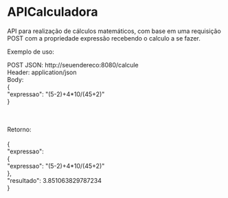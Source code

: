 # APICalculadora
API para realização de cálculos matemáticos, com base em uma requisição POST com a propriedade expressão recebendo o calculo a se fazer.

Exemplo de uso:</br>

POST JSON: http://seuendereco:8080/calcule</br>
Header: application/json
</br>
Body:
</br>
{</br>
  "expressao": "(5-2)+4*10/(45+2)"</br>
}

</br></br>Retorno:</br></br>
{</br>
    "expressao": </br>{</br>
        "expressao": "(5-2)+4*10/(45+2)"</br>
				},</br>
    "resultado": 3.851063829787234</br>
}
  
